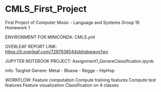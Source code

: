 # CMLS_First_Project
 First Project of Computer Music - Language and Systems Group 16
 Homework 1

ENVIRONMENT FOR MINICONDA:
CMLS.yml

OVERLEAF REPORT LINK:
https://it.overleaf.com/7297938544zbhsbwwycfwv

JUPYTER NOTEBOOK PROJECT:
Assignment1_GenereClassification.ipynb

info:
Targhet Genere:  Metal - Bluese - Regge - HipHop

WORKFLOW:
Feature computation
Compute training features
Compute test features
Feature visualization
Classification on 4 classes
